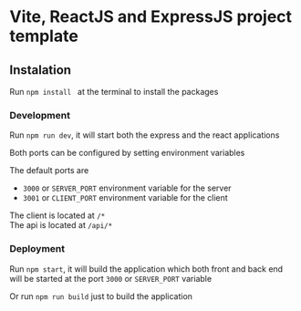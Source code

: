# Vite, ReactJS and ExpressJS project template

## Instalation
Run `npm install ` at the terminal to install the packages

### Development

Run `npm run dev`, it will start both the express and the react applications

Both ports can be configured by setting environment variables

The default ports are 

- `3000` or `SERVER_PORT` environment variable for the server
- `3001` or `CLIENT_PORT` environment variable for the client


The client is located at `/*`<br>
The api is located at `/api/*`

### Deployment

Run `npm start`, it will build the application which both front and back end will be started at the port `3000` or `SERVER_PORT` variable

Or run `npm run build` just to build the application